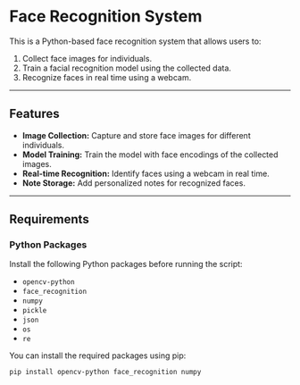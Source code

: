 # Face Recognition System

This is a Python-based face recognition system that allows users to:

1. Collect face images for individuals.
2. Train a facial recognition model using the collected data.
3. Recognize faces in real time using a webcam.

---

## Features

- **Image Collection:** Capture and store face images for different individuals.
- **Model Training:** Train the model with face encodings of the collected images.
- **Real-time Recognition:** Identify faces using a webcam in real time.
- **Note Storage:** Add personalized notes for recognized faces.

---

## Requirements

### Python Packages
Install the following Python packages before running the script:

- `opencv-python`
- `face_recognition`
- `numpy`
- `pickle`
- `json`
- `os`
- `re`

You can install the required packages using pip:

```bash
pip install opencv-python face_recognition numpy
